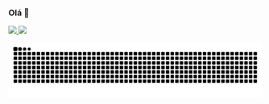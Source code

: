 ### Olá 👋

<div>
<a href="https://github.com/Gryzs">
<img height="180em" src="https://github-readme-stats.vercel.app/api/top-langs/?username=Gryzs&layout=compact&langs_count=7&theme=radical"/>
<img height="180em" src="https://github-readme-stats.vercel.app/api?username=Gryzs&show_icons=true&theme=radical&include_all_commits=true&count_private=true"/>
</div>

<div align="center">

  ![Snake animation](https://github.com/Gryzs/Gryzs/blob/output/github-contribution-grid-snake.svg)
  
</div>
